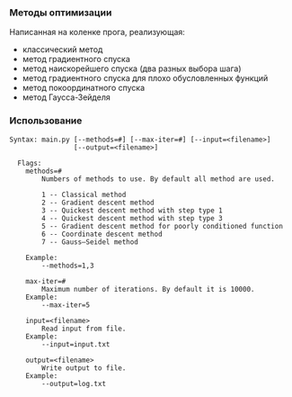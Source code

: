 ### Методы оптимизации ###

Написанная на коленке прога, реализующая:
* классический метод
* метод градиентного спуска
* метод наискорейшего спуска (два разных выбора шага)
* метод градиентного спуска для плохо обусловленных функций
* метод покоординатного спуска
* метод Гаусса-Зейделя


### Использование ###

```
Syntax: main.py [--methods=#] [--max-iter=#] [--input=<filename>]
                [--output=<filename>]

  Flags:
    methods=#
        Numbers of methods to use. By default all method are used.

        1 -- Classical method
        2 -- Gradient descent method
        3 -- Quickest descent method with step type 1
        4 -- Quickest descent method with step type 3
        5 -- Gradient descent method for poorly conditioned function
        6 -- Coordinate descent method
        7 -- Gauss–Seidel method

    Example:
        --methods=1,3

    max-iter=#
        Maximum number of iterations. By default it is 10000.
    Example:
        --max-iter=5

    input=<filename>
        Read input from file.
    Example:
        --input=input.txt

    output=<filename>
        Write output to file.
    Example:
        --output=log.txt
```